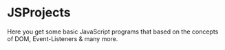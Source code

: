 # JSProjects
Here you get some basic JavaScript programs that based on the concepts of DOM, Event-Listeners &amp; many more.
